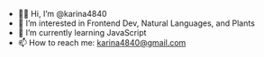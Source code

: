 - 👋🏻 Hi, I’m @karina4840
- 👀 I’m interested in Frontend Dev, Natural Languages, and Plants
- 🌱 I’m currently learning JavaScript
- 📫 How to reach me: karina4840@gmail.com
